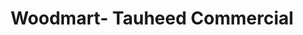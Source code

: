 ---
title: "Woodmart- Tauheed Commercial"
url: /karachi/woodmart-tauheed-commercial/
shop: furniture
---